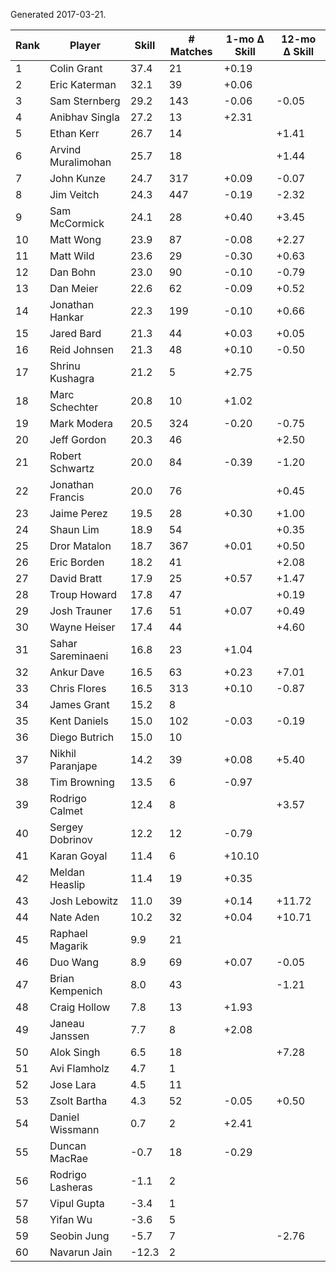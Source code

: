 Generated 2017-03-21.

| Rank | Player             | Skill | # Matches | 1-mo Δ Skill | 12-mo Δ Skill |
|------|--------------------|-------|-----------|--------------|---------------|
|    1 | Colin Grant        |  37.4 |        21 |        +0.19 |               |
|    2 | Eric Katerman      |  32.1 |        39 |        +0.06 |               |
|    3 | Sam Sternberg      |  29.2 |       143 |        -0.06 |         -0.05 |
|    4 | Anibhav Singla     |  27.2 |        13 |        +2.31 |               |
|    5 | Ethan Kerr         |  26.7 |        14 |              |         +1.41 |
|    6 | Arvind Muralimohan |  25.7 |        18 |              |         +1.44 |
|    7 | John Kunze         |  24.7 |       317 |        +0.09 |         -0.07 |
|    8 | Jim Veitch         |  24.3 |       447 |        -0.19 |         -2.32 |
|    9 | Sam McCormick      |  24.1 |        28 |        +0.40 |         +3.45 |
|   10 | Matt Wong          |  23.9 |        87 |        -0.08 |         +2.27 |
|   11 | Matt Wild          |  23.6 |        29 |        -0.30 |         +0.63 |
|   12 | Dan Bohn           |  23.0 |        90 |        -0.10 |         -0.79 |
|   13 | Dan Meier          |  22.6 |        62 |        -0.09 |         +0.52 |
|   14 | Jonathan Hankar    |  22.3 |       199 |        -0.10 |         +0.66 |
|   15 | Jared Bard         |  21.3 |        44 |        +0.03 |         +0.05 |
|   16 | Reid Johnsen       |  21.3 |        48 |        +0.10 |         -0.50 |
|   17 | Shrinu Kushagra    |  21.2 |         5 |        +2.75 |               |
|   18 | Marc Schechter     |  20.8 |        10 |        +1.02 |               |
|   19 | Mark Modera        |  20.5 |       324 |        -0.20 |         -0.75 |
|   20 | Jeff Gordon        |  20.3 |        46 |              |         +2.50 |
|   21 | Robert Schwartz    |  20.0 |        84 |        -0.39 |         -1.20 |
|   22 | Jonathan Francis   |  20.0 |        76 |              |         +0.45 |
|   23 | Jaime Perez        |  19.5 |        28 |        +0.30 |         +1.00 |
|   24 | Shaun Lim          |  18.9 |        54 |              |         +0.35 |
|   25 | Dror Matalon       |  18.7 |       367 |        +0.01 |         +0.50 |
|   26 | Eric Borden        |  18.2 |        41 |              |         +2.08 |
|   27 | David Bratt        |  17.9 |        25 |        +0.57 |         +1.47 |
|   28 | Troup Howard       |  17.8 |        47 |              |         +0.19 |
|   29 | Josh Trauner       |  17.6 |        51 |        +0.07 |         +0.49 |
|   30 | Wayne Heiser       |  17.4 |        44 |              |         +4.60 |
|   31 | Sahar Sareminaeni  |  16.8 |        23 |        +1.04 |               |
|   32 | Ankur Dave         |  16.5 |        63 |        +0.23 |         +7.01 |
|   33 | Chris Flores       |  16.5 |       313 |        +0.10 |         -0.87 |
|   34 | James Grant        |  15.2 |         8 |              |               |
|   35 | Kent Daniels       |  15.0 |       102 |        -0.03 |         -0.19 |
|   36 | Diego Butrich      |  15.0 |        10 |              |               |
|   37 | Nikhil Paranjape   |  14.2 |        39 |        +0.08 |         +5.40 |
|   38 | Tim Browning       |  13.5 |         6 |        -0.97 |               |
|   39 | Rodrigo Calmet     |  12.4 |         8 |              |         +3.57 |
|   40 | Sergey Dobrinov    |  12.2 |        12 |        -0.79 |               |
|   41 | Karan Goyal        |  11.4 |         6 |       +10.10 |               |
|   42 | Meldan Heaslip     |  11.4 |        19 |        +0.35 |               |
|   43 | Josh Lebowitz      |  11.0 |        39 |        +0.14 |        +11.72 |
|   44 | Nate Aden          |  10.2 |        32 |        +0.04 |        +10.71 |
|   45 | Raphael Magarik    |   9.9 |        21 |              |               |
|   46 | Duo Wang           |   8.9 |        69 |        +0.07 |         -0.05 |
|   47 | Brian Kempenich    |   8.0 |        43 |              |         -1.21 |
|   48 | Craig Hollow       |   7.8 |        13 |        +1.93 |               |
|   49 | Janeau Janssen     |   7.7 |         8 |        +2.08 |               |
|   50 | Alok Singh         |   6.5 |        18 |              |         +7.28 |
|   51 | Avi Flamholz       |   4.7 |         1 |              |               |
|   52 | Jose Lara          |   4.5 |        11 |              |               |
|   53 | Zsolt Bartha       |   4.3 |        52 |        -0.05 |         +0.50 |
|   54 | Daniel Wissmann    |   0.7 |         2 |        +2.41 |               |
|   55 | Duncan MacRae      |  -0.7 |        18 |        -0.29 |               |
|   56 | Rodrigo Lasheras   |  -1.1 |         2 |              |               |
|   57 | Vipul Gupta        |  -3.4 |         1 |              |               |
|   58 | Yifan Wu           |  -3.6 |         5 |              |               |
|   59 | Seobin Jung        |  -5.7 |         7 |              |         -2.76 |
|   60 | Navarun Jain       | -12.3 |         2 |              |               |